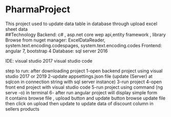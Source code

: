 # PharmaProject
This project used to update data table in database  through   upload excel sheet data  
##Technology
Backend:
c# , asp.net core wep api,entity framework ,
library Browse from nuget manager:
ExcelDataReader, system.text.encoding.codespages, system.text.encoding.codes
Frontend:
angular 7, bootstrap 4
Database:
sql server 2016

IDE:
visual studio 2017
visual studio code

step to run:
 after downloading project
 1-open  backend project  using visual studio 2017 or 2019 
 2-update  appsettings.json  file   (update (Server) at sqlcon in connection string  with sql server instance)
 3-run project 
 4-open front end project with visual studio code
 5-run project  using command  (ng serve -o)  in terminal
 6- after run angular project    will display simple form  
 it contains  browse  file , upload button  and update button 
  browse  update file  then  click on upload
   then  update to update data of discount column in sellers products
  
